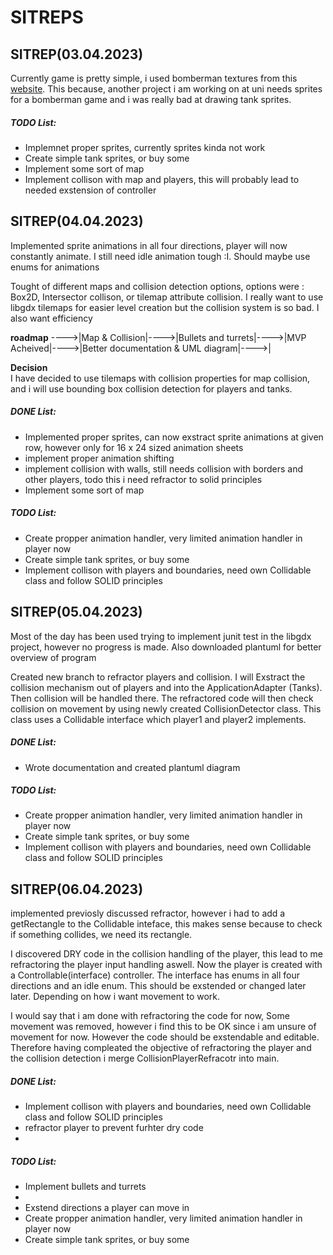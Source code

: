 <h1>SITREPS</h1>
<div>
    <h2>SITREP(03.04.2023)</h2>
    <p>
    Currently game is pretty simple, i used bomberman textures from this <a href="https://www.spriters-resource.com/fullview/7943/">website</a>. This because, another project i am working on at uni needs sprites for a bomberman game and i was really bad at drawing tank sprites.
    </p>
    <h5>TODO List:</h5>
        <ul>
            <li>Implemnet proper sprites, currently sprites kinda not work</li>
            <li>Create simple tank sprites, or buy some</li>
            <li>Implement some sort of map</li>
            <li>Implement collison with map and players, this will probably lead to needed exstension of controller</li>
        </ul>
</div>

<div>
    <h2>SITREP(04.04.2023)</h2>
    <p>Implemented sprite animations in all four directions, player will now constantly animate. I still need idle animation tough :I. Should maybe use enums for animations
    </p>
    <p>
    Tought of different maps and collision detection options, options were : Box2D, Intersector collison, or tilemap attribute collision. I really want to use libgdx tilemaps for easier level creation but the collision system is so bad. I also want efficiency</p>
    <p>
    <p>
        <b>roadmap</b> 
        ---->|Map & Collision|---->|Bullets and turrets|---->|MVP Acheived|---->|Better documentation & UML diagram|---->|
    </p>
        <b>Decision</b> <br>
        I have decided to use tilemaps with collision properties for map collision, and i will use bounding box collision detection for players and tanks.
    </p>
    <h5>DONE List:</h5>
        <ul>
            <li>Implemented proper sprites, can now exstract sprite animations at given row, however only for 16 x 24 sized animation sheets</li>
            <li>implement proper animation shifting</li>
            <li>implement collision with walls, still needs collision with borders and other players, todo this i need refractor to solid principles</li>
            <li>Implement some sort of map</li>
        </ul>
    <h5>TODO List:</h5>
        <ul>
            <li>Create propper animation handler, very limited animation handler in player now</li>
            <li>Create simple tank sprites, or buy some</li>
            <li>Implement collison with players and boundaries, need own Collidable class and follow SOLID principles</li>
        </ul>
</div>
<div>
    <h2>SITREP(05.04.2023)</h2>
    <p>Most of the day has been used trying to implement junit test in the libgdx project, however no progress is made. Also downloaded plantuml for better overview of program<p>
    <p>Created new branch to refractor players and collision. I will Exstract the collision mechanism out of players and into the ApplicationAdapter (Tanks). Then collision will be handled there. The refractored code will then check collision on movement by using newly created CollisionDetector class. This class uses a Collidable interface which player1 and player2 implements.</p>
    <h5>DONE List:</h5>
    <ul>
        <li>Wrote documentation and created plantuml diagram</li>
    </ul>
    <h5>TODO List:</h5>
        <ul>
            <li>Create propper animation handler, very limited animation handler in player now</li>
            <li>Create simple tank sprites, or buy some</li>
            <li>Implement collison with players and boundaries, need own Collidable class and follow SOLID principles</li>
        </ul>
</div>

<div>
    <h2>SITREP(06.04.2023)</h2>
    <p>
    implemented previosly discussed refractor, however i had to add a getRectangle to the Collidable inteface, this makes sense because to check if something collides, we need its rectangle.
    </p>
    <p>
    I discovered DRY code in the collision handling of the player, this lead to me refractoring the player input handling aswell. Now the player is created with a Controllable(interface) controller. The interface has enums in all four directions and an idle enum. This should be exstended or changed later later. Depending on how i want movement to work.
    </p>
    <p>
    I would say that i am done with refractoring the code for now, Some movement was removed, however i find this to be OK since i am unsure of movement for now. However the code should be exstendable and editable. Therefore having compleated the objective of refractoring the player and the collision detection i merge CollisionPlayerRefracotr into main.
    </p>
    <h5>DONE List:</h5>
        <ul>
            <li>Implement collison with players and boundaries, need own Collidable class and follow SOLID principles</li>
            <li>refractor player to prevent furhter dry code<li>
        </ul>
    <h5>TODO List:</h5>
        <ul>
            <li>Implement bullets and turrets<li>
            <li>Exstend directions a player can move in</li>
            <li>Create propper animation handler, very limited animation handler in player now</li>
            <li>Create simple tank sprites, or buy some</li>
        </ul>
</div>